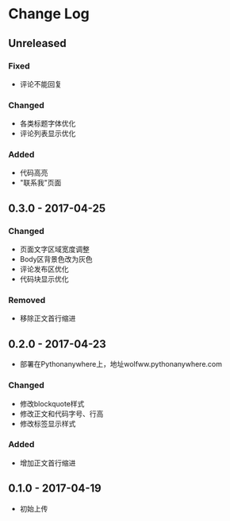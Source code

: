 # Change Log

## Unreleased
### Fixed
- 评论不能回复
### Changed
- 各类标题字体优化
- 评论列表显示优化
### Added
- 代码高亮
- "联系我"页面

## 0.3.0 - 2017-04-25
### Changed
- 页面文字区域宽度调整
- Body区背景色改为灰色
- 评论发布区优化
- 代码块显示优化
### Removed
- 移除正文首行缩进

## 0.2.0 - 2017-04-23
- 部署在Pythonanywhere上，地址wolfww.pythonanywhere.com
### Changed
- 修改blockquote样式
- 修改正文和代码字号、行高
- 修改标签显示样式
### Added
- 增加正文首行缩进

 
## 0.1.0 - 2017-04-19
- 初始上传